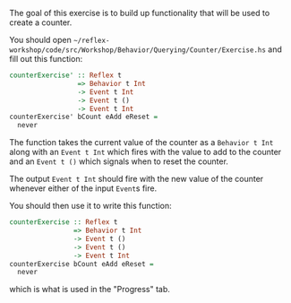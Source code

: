 The goal of this exercise is to build up functionality that will be used to create a counter.

You should open `~/reflex-workshop/code/src/Workshop/Behavior/Querying/Counter/Exercise.hs` and fill out this function:

```haskell
counterExercise' :: Reflex t
                 => Behavior t Int
                 -> Event t Int
                 -> Event t ()
                 -> Event t Int
counterExercise' bCount eAdd eReset =
  never
```

The function takes the current value of the counter as a `Behavior t Int` along with an `Event t Int` which fires with the value to add to the counter and an `Event t ()` which signals when to reset the counter.

The output `Event t Int` should fire with the new value of the counter whenever either of the input `Event`s fire.

You should then use it to write this function:
```haskell
counterExercise :: Reflex t
                => Behavior t Int
                -> Event t ()
                -> Event t ()
                -> Event t Int
counterExercise bCount eAdd eReset =
  never
```
which is what is used in the "Progress" tab.

